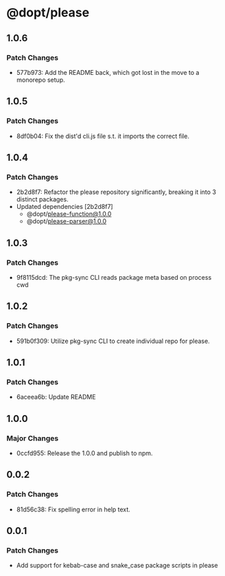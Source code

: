 # @dopt/please

## 1.0.6

### Patch Changes

- 577b973: Add the README back, which got lost in the move to a monorepo setup.

## 1.0.5

### Patch Changes

- 8df0b04: Fix the dist'd cli.js file s.t. it imports the correct file.

## 1.0.4

### Patch Changes

- 2b2d8f7: Refactor the please repository significantly, breaking it into 3 distinct packages.
- Updated dependencies [2b2d8f7]
  - @dopt/please-function@1.0.0
  - @dopt/please-parser@1.0.0

## 1.0.3

### Patch Changes

- 9f8115dcd: The pkg-sync CLI reads package meta based on process cwd

## 1.0.2

### Patch Changes

- 591b0f309: Utilize pkg-sync CLI to create individual repo for please.

## 1.0.1

### Patch Changes

- 6aceea6b: Update README

## 1.0.0

### Major Changes

- 0ccfd955: Release the 1.0.0 and publish to npm.

## 0.0.2

### Patch Changes

- 81d56c38: Fix spelling error in help text.

## 0.0.1

### Patch Changes

- Add support for kebab-case and snake_case package scripts in please
